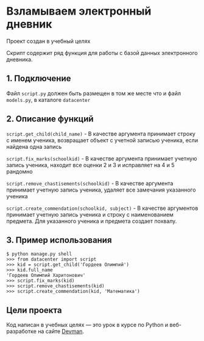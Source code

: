 # Взламываем электронный дневник

Проект создан в учебный целях

Скрипт содержит ряд функция для работы с базой данных электронного дневника.

## 1. Подключение
Файл `script.py` должен быть размещен в том же месте что и файл `models.py`, в каталоге `datacenter`

## 2. Описание функций

`script.get_child(child_name)` - В качестве аргумента принимает строку с именем ученика, возвращает объект с учетной записью ученика, если найдена одна запись

`script.fix_marks(schoolkid)` - В качестве аргумента принимает учетную запись ученика, находит все оценки 2 и 3 и исправляет на 4 и 5 рандомно

`script.remove_chastisements(schoolkid)` - В качестве аргумента принимает учетную запись ученика, удаляет все замечания указанного ученика

`script.create_commendation(schoolkid, subject)` - В качестве аргументов принимает учетную запись ученика и строку с наименованием предмета. Для указанного ученика и предмета создает похвалу.

## 3. Пример использования
```
$ python manage.py shell
>>> from datacenter import script
>>> kid = script.get_child('Гордеев Олимпий') 
>>> kid.full_name
'Гордеев Олимпий Харитонович'
>>> script.fix_marks(kid)
>>> script.remove_chastisements(kid) 
>>> script.create_commendation(kid, 'Математика')
```
## Цели проекта

Код написан в учебных целях — это урок в курсе по Python и веб-разработке на сайте [Devman](https://dvmn.org).